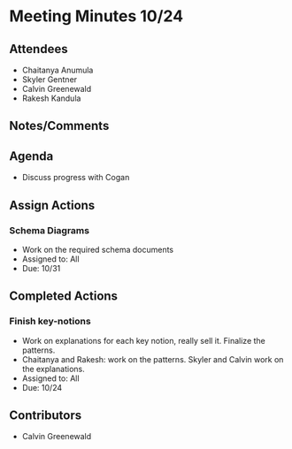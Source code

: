 # Meeting Minutes 10/24

## Attendees
* Chaitanya Anumula
* Skyler Gentner
* Calvin Greenewald
* Rakesh Kandula

## Notes/Comments

## Agenda
* Discuss progress with Cogan

## Assign Actions 
### Schema Diagrams 
* Work on the required schema documents
* Assigned to: All
* Due: 10/31


## Completed Actions
### Finish key-notions
* Work on explanations for each key notion, really sell it. Finalize the patterns.
* Chaitanya and Rakesh: work on the patterns. Skyler and Calvin work on the explanations.
* Assigned to: All
* Due: 10/24


## Contributors
* Calvin Greenewald 
